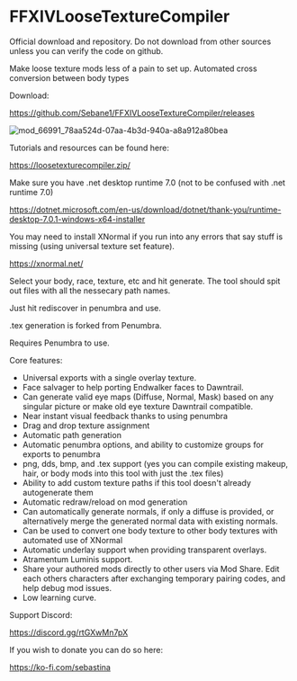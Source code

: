 # FFXIVLooseTextureCompiler
Official download and repository. Do not download from other sources unless you can verify the code on github.

Make loose texture mods less of a pain to set up. Automated cross conversion between body types

Download: 

https://github.com/Sebane1/FFXIVLooseTextureCompiler/releases

![mod_66991_78aa524d-07aa-4b3d-940a-a8a912a80bea](https://github.com/Sebane1/FFXIVLooseTextureCompiler/assets/7157688/4ddccfff-d4b6-40c8-becd-989296b2eb94)

Tutorials and resources can be found here:

https://loosetexturecompiler.zip/

Make sure you have .net desktop runtime 7.0 (not to be confused with .net runtime 7.0)

https://dotnet.microsoft.com/en-us/download/dotnet/thank-you/runtime-desktop-7.0.1-windows-x64-installer

You may need to install XNormal if you run into any errors that say stuff is missing (using universal texture set feature).

https://xnormal.net/

Select your body, race, texture, etc and hit generate. The tool should spit out files with all the nessecary path names.

Just hit rediscover in penumbra and use.

.tex generation is forked from Penumbra.

Requires Penumbra to use.

Core features:
- Universal exports with a single overlay texture.
- Face salvager to help porting Endwalker faces to Dawntrail.
- Can generate valid eye maps (Diffuse, Normal, Mask) based on any singular picture or make old eye texture Dawntrail compatible.
- Near instant visual feedback thanks to using penumbra
- Drag and drop texture assignment
- Automatic path generation
- Automatic penumbra options, and ability to customize groups for exports to penumbra
- png, dds, bmp, and .tex support (yes you can compile existing makeup, hair, or body mods into this tool with just the .tex files)
- Ability to add custom texture paths if this tool doesn't already autogenerate them
- Automatic redraw/reload on mod generation
- Can automatically generate normals, if only a diffuse is provided, or alternatively merge the generated normal data with existing normals.
- Can be used to convert one body texture to other body textures with automated use of XNormal
- Automatic underlay support when providing transparent overlays.
- Atramentum Luminis support.
- Share your authored mods directly to other users via Mod Share. Edit each others characters after exchanging temporary pairing codes, and help debug mod issues.
- Low learning curve.

Support Discord: 

https://discord.gg/rtGXwMn7pX


If you wish to donate you can do so here:

https://ko-fi.com/sebastina

